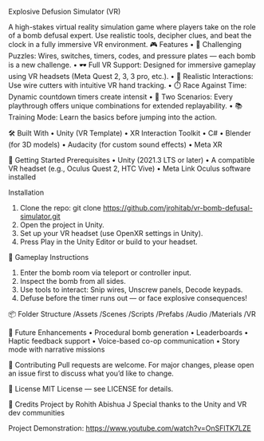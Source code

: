 Explosive Defusion Simulator (VR)

A high-stakes virtual reality simulation game where players take on the role of a bomb defusal expert. Use realistic tools, decipher clues, and beat the clock in a fully immersive VR environment.
🎮 Features
•	🧠 Challenging Puzzles: Wires, switches, timers, codes, and pressure plates — each bomb is a new challenge.
•	🕶️ Full VR Support: Designed for immersive gameplay using VR headsets (Meta Quest 2, 3, 3 pro, etc.).
•	🧰 Realistic Interactions: Use wire cutters with intuitive VR hand tracking.
•	⏱️ Race Against Time: Dynamic countdown timers create intensit
•	🔀 Two Scenarios: Every playthrough offers unique combinations for extended replayability.
•	📚 Training Mode: Learn the basics before jumping into the action.

🛠️ Built With
•	Unity (VR Template)
•	XR Interaction Toolkit
•	C#
•	Blender (for 3D models)
•	Audacity (for custom sound effects)
•	Meta XR

🚀 Getting Started
Prerequisites
•	Unity (2021.3 LTS or later)
•	A compatible VR headset (e.g., Oculus Quest 2, HTC Vive)
•	Meta Link Oculus software installed

Installation
1. Clone the repo:
git clone https://github.com/jrohitab/vr-bomb-defusal-simulator.git
2. Open the project in Unity.
3. Set up your VR headset (use OpenXR settings in Unity).
4. Press Play in the Unity Editor or build to your headset.
   
🎯 Gameplay Instructions
1.	Enter the bomb room via teleport or controller input.
2.	Inspect the bomb from all sides.
3.	Use tools to interact: Snip wires, Unscrew panels, Decode keypads.
4.	Defuse before the timer runs out — or face explosive consequences!
   
📦 Folder Structure
/Assets
  /Scenes
  /Scripts
  /Prefabs
  /Audio
  /Materials
  /VR
  
🧪 Future Enhancements
•	Procedural bomb generation
•	Leaderboards
•	Haptic feedback support
•	Voice-based co-op communication
•	Story mode with narrative missions

🤝 Contributing
Pull requests are welcome. For major changes, please open an issue first to discuss what you’d like to change.

📜 License
MIT License — see LICENSE for details.

🧠 Credits
Project by Rohith Abishua J
Special thanks to the Unity and VR dev communities

Project Demonstration:
https://www.youtube.com/watch?v=OnSFlTK7LZE
